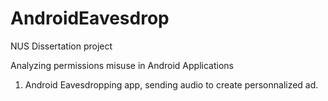 # AndroidEavesdrop
NUS Dissertation project

Analyzing permissions misuse in Android Applications

1. Android Eavesdropping app, sending audio to create personnalized ad.
